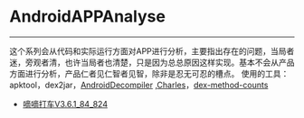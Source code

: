 # AndroidAPPAnalyse
---

这个系列会从代码和实际运行方面对APP进行分析，主要指出存在的问题，当局者迷，旁观者清，也许当局者也清楚，只是因为总总原因这样实现。基本不会从产品方面进行分析，产品仁者见仁智者见智，除非是忍无可忍的槽点。
使用的工具：apktool，dex2jar，[AndroidDecompiler](https://github.com/dirkvranckaert/AndroidDecompiler) ,[Charles](http://www.charlesproxy.com/)，[dex-method-counts](https://github.com/mihaip/dex-method-counts)

* [嘀嘀打车V3.6.1_84_824](/didi/README.md)
